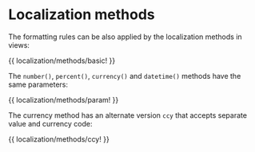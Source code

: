 <!-- ======================================================================
--- Search engine
title:          Localization methods
keywords:       localization, methods
description:    Localization methods in NgTranslation.
--- Menu system
order:          80
text:           Localization methods
hidden:         false
umbel:          false
--- Page properties
id:             
document:       
layout:         layout-2-left
$-left:         #side-menu
searchable:     true
--- Side menu
side-menu-root:     /documentation
side-menu-header:   Documentation
side-menu-top:      
side-menu-depth:    2
======================================================================= -->

# Localization methods

The formatting rules can be also applied by the localization methods in views:

{{ localization/methods/basic! }}

The `number()`, `percent()`, `currency()` and `datetime()` methods have the
same parameters:

{{ localization/methods/param! }}

The currency method has an alternate version `ccy` that accepts separate value
and currency code:

{{ localization/methods/ccy! }}

